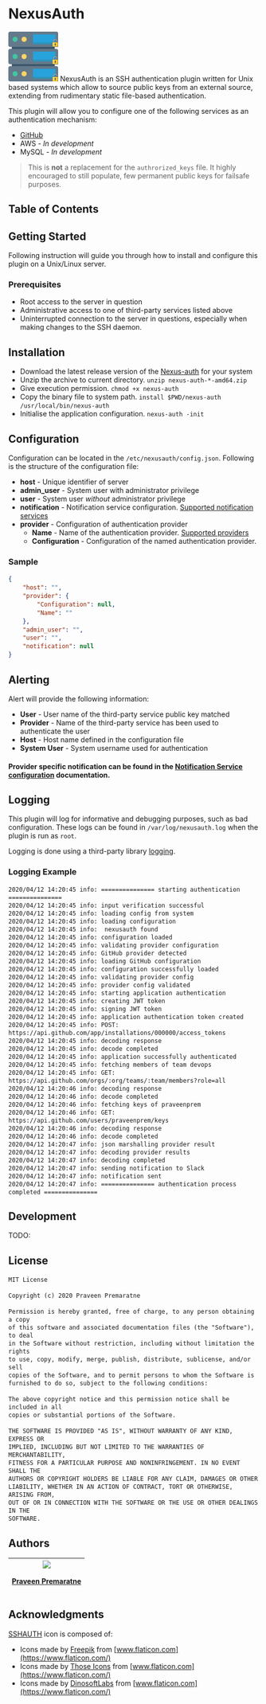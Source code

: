 # NexusAuth

<img width="100" src="resources/Icon.png" alt="app icon">
NexusAuth is an SSH authentication plugin written for Unix based systems which allow to source public keys from an external source, extending from rudimentary static file-based authentication.

This plugin will allow you to configure one of the following services as an authentication mechanism:
- [GitHub](https://github.com/apps/sshauth)
- AWS - _In development_
- MySQL - _In development_

>This is **not** a replacement for the `authrorized_keys` file. It highly encouraged to still populate, few permanent public keys for failsafe purposes.

## Table of Contents

## Getting Started
Following instruction will guide you through how to install and configure this plugin on a Unix/Linux server.

### Prerequisites
- Root access to the server in question
- Administrative access to one of third-party services listed above
- Uninterrupted connection to the server in questions, especially when making changes to the SSH daemon.

## Installation
- Download the latest release version of the [Nexus-auth](https://github.com/praveenprem/nexus-auth/releases/latest) for your system
- Unzip the archive to current directory. `unzip nexus-auth-*-amd64.zip`
- Give execution permission. `chmod +x nexus-auth`
- Copy the binary file to system path. `install $PWD/nexus-auth /usr/local/bin/nexus-auth`
- Initialise the application configuration. `nexus-auth -init`

## Configuration
Configuration can be located in the `/etc/nexusauth/config.json`. Following is the structure of the configuration file:
- **host** - Unique identifier of server
- **admin_user** - System user with administrator privilege
- **user** - System user _without_ administrator privilege
- **notification** - Notification service configuration. [Supported notification services](resources/Notification.md)
- **provider** - Configuration of authentication provider
    - **Name** - Name of the authentication provider. [Supported providers](resources/Providers.md)
    - **Configuration** - Configuration of the named authentication provider.
### Sample
```json
{
    "host": "",
    "provider": {
        "Configuration": null,
        "Name": ""
    },
    "admin_user": "",
    "user": "",
    "notification": null
}
```

## Alerting

Alert will provide the following information:
   - **User** - User name of the third-party service public key matched
   - **Provider** - Name of the third-party service has been used to authenticate the user
   - **Host** - Host name defined in the configuration file
   - **System User** - System username used for authentication

#### Provider specific notification can be found in the [Notification Service configuration](resources/Notification.md) documentation.

## Logging
This plugin will log for informative and debugging purposes, such as bad configuration.
These logs can be found in `/var/log/nexusauth.log` when the plugin is run as `root`.

Logging is done using a third-party library [logging](https://github.com/praveenprem/logging).
### Logging Example
```
2020/04/12 14:20:45 info: =============== starting authentication ===============
2020/04/12 14:20:45 info: input verification successful
2020/04/12 14:20:45 info: loading config from system
2020/04/12 14:20:45 info: loading configuration
2020/04/12 14:20:45 info:  nexusauth found
2020/04/12 14:20:45 info: configuration loaded
2020/04/12 14:20:45 info: validating provider configuration
2020/04/12 14:20:45 info: GitHub provider detected
2020/04/12 14:20:45 info: loading GitHub configuration
2020/04/12 14:20:45 info: configuration successfully loaded
2020/04/12 14:20:45 info: validating provider config
2020/04/12 14:20:45 info: provider config validated
2020/04/12 14:20:45 info: starting application authentication
2020/04/12 14:20:45 info: creating JWT token
2020/04/12 14:20:45 info: signing JWT token
2020/04/12 14:20:45 info: application authentication token created
2020/04/12 14:20:45 info: POST: https://api.github.com/app/installations/000000/access_tokens
2020/04/12 14:20:45 info: decoding response
2020/04/12 14:20:45 info: decode completed
2020/04/12 14:20:45 info: application successfully authenticated
2020/04/12 14:20:45 info: fetching members of team devops
2020/04/12 14:20:45 info: GET: https://api.github.com/orgs/:org/teams/:team/members?role=all
2020/04/12 14:20:46 info: decoding response
2020/04/12 14:20:46 info: decode completed
2020/04/12 14:20:46 info: fetching keys of praveenprem
2020/04/12 14:20:46 info: GET: https://api.github.com/users/praveenprem/keys
2020/04/12 14:20:46 info: decoding response
2020/04/12 14:20:46 info: decode completed
2020/04/12 14:20:47 info: json marshalling provider result
2020/04/12 14:20:47 info: decoding provider results
2020/04/12 14:20:47 info: decoding completed
2020/04/12 14:20:47 info: sending notification to Slack
2020/04/12 14:20:47 info: notification sent
2020/04/12 14:20:47 info: =============== authentication process completed ===============
```


## Development
TODO:

## License
```
MIT License

Copyright (c) 2020 Praveen Premaratne

Permission is hereby granted, free of charge, to any person obtaining a copy
of this software and associated documentation files (the "Software"), to deal
in the Software without restriction, including without limitation the rights
to use, copy, modify, merge, publish, distribute, sublicense, and/or sell
copies of the Software, and to permit persons to whom the Software is
furnished to do so, subject to the following conditions:

The above copyright notice and this permission notice shall be included in all
copies or substantial portions of the Software.

THE SOFTWARE IS PROVIDED "AS IS", WITHOUT WARRANTY OF ANY KIND, EXPRESS OR
IMPLIED, INCLUDING BUT NOT LIMITED TO THE WARRANTIES OF MERCHANTABILITY,
FITNESS FOR A PARTICULAR PURPOSE AND NONINFRINGEMENT. IN NO EVENT SHALL THE
AUTHORS OR COPYRIGHT HOLDERS BE LIABLE FOR ANY CLAIM, DAMAGES OR OTHER
LIABILITY, WHETHER IN AN ACTION OF CONTRACT, TORT OR OTHERWISE, ARISING FROM,
OUT OF OR IN CONNECTION WITH THE SOFTWARE OR THE USE OR OTHER DEALINGS IN THE
SOFTWARE.
```

## Authors
   | <div><a href="https://github.com/praveenprem"><img width="200" src="https://avatars3.githubusercontent.com/u/23165760"/><p></p><p>Praveen Premaratne</p></a></div> |
   | :-------: |
    
## Acknowledgments
[SSHAUTH](https://github.com/apps/sshauth) icon is composed of:
- Icons made by [Freepik](https://www.flaticon.com/authors/freepik) from [www.flaticon.com](https://www.flaticon.com/)
- Icons made by [Those Icons](https://www.flaticon.com/authors/those-icons) from [www.flaticon.com](https://www.flaticon.com/)
- Icons made by [DinosoftLabs](https://www.flaticon.com/authors/dinosoftlabs) from [www.flaticon.com](https://www.flaticon.com/)
